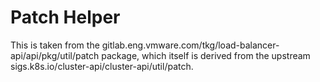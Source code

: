 # Patch Helper

This is taken from the gitlab.eng.vmware.com/tkg/load-balancer-api/api/pkg/util/patch package,
which itself is derived from the upstream sigs.k8s.io/cluster-api/cluster-api/util/patch.
